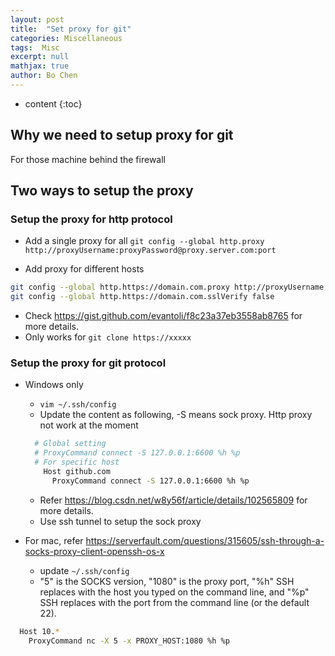 ```yaml
---
layout: post
title:  "Set proxy for git"
categories: Miscellaneous
tags:  Misc
excerpt: null
mathjax: true
author: Bo Chen
---
```


* content
{:toc}

## Why we need to setup proxy for git

For those machine behind the firewall

## Two ways to setup the proxy

### Setup the proxy for http protocol

* Add a single proxy for all
`git config --global http.proxy http://proxyUsername:proxyPassword@proxy.server.com:port`

* Add proxy for different hosts

``` bash
git config --global http.https://domain.com.proxy http://proxyUsername:proxyPassword@proxy.server.com:port
git config --global http.https://domain.com.sslVerify false
```

* Check <https://gist.github.com/evantoli/f8c23a37eb3558ab8765> for more details.
* Only works for `git clone https://xxxxx`

### Setup the proxy for git protocol

* Windows only
  * `vim ~/.ssh/config`
  * Update the content as following, -S means sock proxy. Http proxy not work at the moment
  
  ``` bash
    # Global setting
    # ProxyCommand connect -S 127.0.0.1:6600 %h %p
    # For specific host
      Host github.com
        ProxyCommand connect -S 127.0.0.1:6600 %h %p
  ```

  * Refer <https://blog.csdn.net/w8y56f/article/details/102565809> for more details.
  * Use ssh tunnel to setup the sock proxy

* For mac, refer <https://serverfault.com/questions/315605/ssh-through-a-socks-proxy-client-openssh-os-x>
  * update `~/.ssh/config`
  * "5" is the SOCKS version, "1080" is the proxy port, "%h" SSH replaces with the host you typed on the command line, and "%p" SSH replaces with the port from the command line (or the default 22).

``` bash
  Host 10.*
    ProxyCommand nc -X 5 -x PROXY_HOST:1080 %h %p
```
